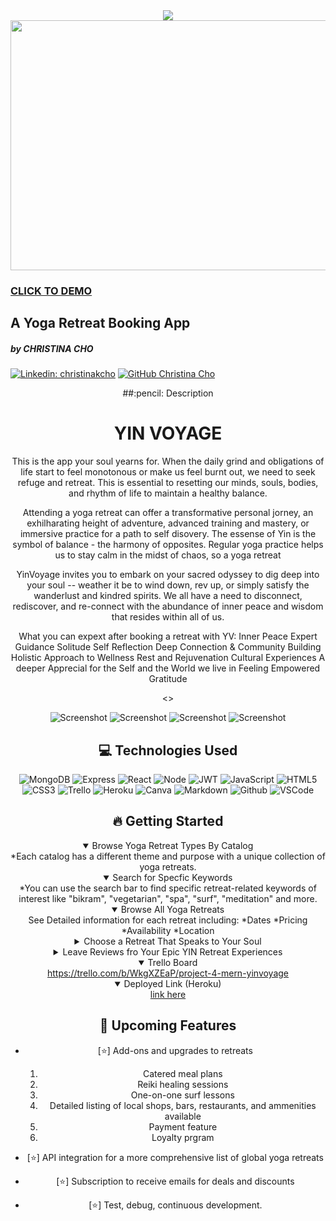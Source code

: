 <div id="logo" align="center">
   <img src="https://i0.wp.com/totemsurftribe.files.wordpress.com/2024/05/screenshot-2024-05-07-at-8.05.35e280afpm.png?ssl=1">
</div>

<div id="header" align="center">
  <img src="https://images.unsplash.com/photo-1544367567-0f2fcb009e0b?w=1200&auto=format&fit=crop&q=60&ixlib=rb-4.0.3&ixid=M3wxMjA3fDB8MHxjb2xsZWN0aW9uLXBhZ2V8NXwyNDQzMzE4M3x8ZW58MHx8fHx8" width="800" height="400">
</div>

### [CLICK TO DEMO](https://yin-voyage-388cec4a1d07.herokuapp.com/)

## A Yoga Retreat Booking App 
##### by CHRISTINA CHO

[![Linkedin: christinakcho](https://img.shields.io/badge/-Christina%20Cho-blue?style=flat-square&logo=Linkedin&logoColor=white&link=https://www.linkedin.com/in/christinakcho/)](https://www.linkedin.com/in/christinakcho/)
[![GitHub Christina Cho](https://img.shields.io/github/followers/chochristinak?label=follow&style=social)](https://github.com/chochristinak)

  <div id="description" align="center">
    ##:pencil: Description
<h1>YIN VOYAGE</h1>
This is the app your soul yearns for. When the daily grind and obligations of life start to feel monotonous or make us feel burnt out, we need to seek refuge and retreat. This is essential to resetting our minds, souls, bodies, and rhythm of life to maintain a healthy balance.

Attending a yoga retreat can offer a transformative personal jorney, an exhilharating height of adventure, advanced training and mastery, or immersive practice for a path to self disovery. The essense of Yin is the symbol of balance - the harmony of opposites. Regular yoga practice helps us to stay calm in the midst of chaos, so a yoga retreat

YinVoyage invites you to embark on your sacred odyssey to dig deep into your soul -- weather it be to wind down, rev up, or simply satisfy the wanderlust and kindred spirits. We all have a need to disconnect, rediscover, and re-connect with the abundance of inner peace and wisdom that resides within all of us.

What you can expext after booking a retreat with YV:
Inner Peace
Expert Guidance
Solitude
Self Reflection
Deep Connection & Community Building
Holistic Approach to Wellness
Rest and Rejuvenation
Cultural Experiences
A deeper Apprecial for the Self and the World we live in
Feeling Empowered
Gratitude

<>

![Screenshot](https://totemsurftribe.files.wordpress.com/2024/05/screenshot-2024-05-07-at-10.16.37e280afpm.png?resize=438%2C438)
![Screenshot](https://totemsurftribe.files.wordpress.com/2024/05/screenshot-2024-05-07-at-10.17.00e280afpm.png?resize=438%2C438)
![Screenshot](https://i0.wp.com/totemsurftribe.files.wordpress.com/2024/05/screenshot-2024-05-08-at-5.54.16e280afam.png?ssl=1)
![Screenshot](https://totemsurftribe.files.wordpress.com/2024/05/screenshot-2024-05-07-at-10.15.55e280afpm.png?resize=438%2C438)

## :computer: Technologies Used

![MongoDB](https://img.shields.io/badge/-MongoDB-05122A?style=flat&logo=mongodb)
![Express](https://img.shields.io/badge/-Express-05122A?style=flat&logo=express)
![React](https://img.shields.io/badge/-React-05122A?style=flat&logo=react)
![Node](https://img.shields.io/badge/-Node.js-05122A?style=flat&logo=node.js)
![JWT](https://img.shields.io/badge/-JSON_Web_Tokens-05122A?style=flat&logo=jsonwebtokens)
![JavaScript](https://img.shields.io/badge/-JavaScript-05122A?style=flat&logo=javascript)
![HTML5](https://img.shields.io/badge/-HTML5-05122A?style=flat&logo=html5)
![CSS3](https://img.shields.io/badge/-CSS-05122A?style=flat&logo=css3)
![Trello](https://img.shields.io/badge/-Trello-05122A?style=flat&logo=trello)
![Heroku](https://img.shields.io/badge/-Heroku-05122A?style=flat&logo=heroku)
![Canva](https://img.shields.io/badge/-Canva-05122A?style=flat&logo=canva)
![Markdown](https://img.shields.io/badge/-Markdown-05122A?style=flat&logo=markdown)
![Github](https://img.shields.io/badge/-GitHub-05122A?style=flat&logo=github)
![VSCode](https://img.shields.io/badge/-VS_Code-05122A?style=flat&logo=visualstudio)

## :fire: Getting Started

<details open>
  <summary> Browse Yoga Retreat Types By Catalog </summary>
    *Each catalog has a different theme and purpose with a unique collection of yoga retreats.
</details>

<details open>
  <summary> Search for Specfic Keywords </summary>
    *You can use the search bar to find specific retreat-related keywords of interest like "bikram", "vegetarian", "spa", "surf", "meditation" and more.
</details>

<details open>
  <summary> Browse All Yoga Retreats </summary>
   See Detailed information for each retreat including:
    *Dates
    *Pricing
    *Availability
    *Location
</details>

<details>
  <summary> Choose a Retreat That Speaks to Your Soul</summary>
   Reserve your spot and get a booking confirmation number.
</details>

<details>
  <summary> Leave Reviews fro Your Epic YIN Retreat Experiences</summary>
   Say great things, bad things, all things. Be honest. 
</details>

<details open>
  <summary> Trello Board </summary>
  <a href="https://trello.com/b/WkgXZEaP/project-4-mern-yinvoyage"
    > https://trello.com/b/WkgXZEaP/project-4-mern-yinvoyage </a
  >
</details>

<details open>
  <summary> Deployed Link (Heroku) </summary>
  <a href=" link here"
    > link here </a
  >
</details>

## :satellite: Upcoming Features

- [:star:] Add-ons and upgrades to retreats

  1. Catered meal plans
  2. Reiki healing sessions
  3. One-on-one surf lessons
  4. Detailed listing of local shops, bars, restaurants, and ammenities available
  5. Payment feature
  6. Loyalty prgram

- [:star:] API integration for a more comprehensive list of global yoga retreats
- [:star:] Subscription to receive emails for deals and discounts
- [:star:] Test, debug, continuous development.
